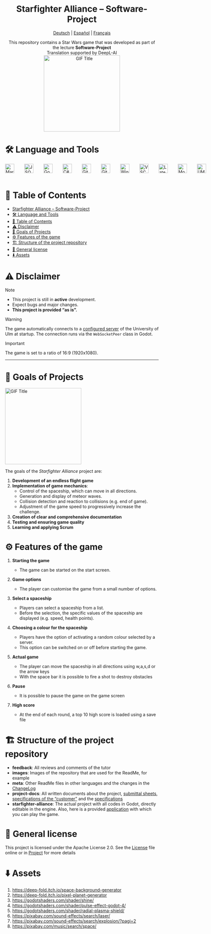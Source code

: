 <div align="center">

 # Starfighter Alliance – Software-Project

<p align="center">
  <a href="../../README.md">Deutsch</a> | 
  <a href="/meta/readmes/README_ES.md">Español</a> | 
  <a href="/meta/readmes/README_FR.md">Français</a>
</p>

This repository contains a Star Wars game that was developed as part of the lecture **Software-Project**  
Translation supported by DeepL-AI  
<img src="https://media.giphy.com/media/l2JeeNKZe8cAUkVIk/giphy.gif" alt="GIF Title" width="250">
</div>

# 🛠️ Language and Tools
<div style="display: flex; flex-direction: row; gap: 20px;">
<a href="https://daringfireball.net/projects/markdown/" target="_blank">
  <img align="left" alt="Markdown" width="30px" style="padding-right:10px;" src="https://cdn.jsdelivr.net/gh/devicons/devicon@latest/icons/markdown/markdown-original.svg" />
</a>
<a href="https://www.json.org/json-en.html" target="_blank">
  <img align="left" alt="JSON" width="30px" style="padding-right:10px;" src="https://cdn.jsdelivr.net/gh/devicons/devicon@latest/icons/json/json-original.svg" />
</a>
<a href="https://godotengine.org/" target="_blank">
  <img align="left" alt="Godot" width="30px" style="padding-right:10px;" src="https://cdn.jsdelivr.net/gh/devicons/devicon@latest/icons/godot/godot-original.svg" />
</a>
<a href="https://learn.microsoft.com/en-us/dotnet/csharp/" target="_blank">
  <img align="left" alt="C#" width="30px" style="padding-right:10px;" src="https://cdn.jsdelivr.net/gh/devicons/devicon@latest/icons/csharp/csharp-original.svg" />
</a>
<a href="https://git-scm.com/" target="_blank">
  <img align="left" alt="Git" width="30px" style="padding-right:10px;" src="https://cdn.jsdelivr.net/gh/devicons/devicon@latest/icons/git/git-original.svg" />
</a>
<a href="https://about.gitlab.com/" target="_blank">
  <img align="left" alt="GitLab" width="30px" style="padding-right:10px;" src="https://cdn.jsdelivr.net/gh/devicons/devicon@latest/icons/gitlab/gitlab-original.svg" />
</a>
<a href="https://www.microsoft.com/en-us/windows/" target="_blank">
  <img align="left" alt="Windows" width="30px" style="padding-right:10px;" src="https://cdn.jsdelivr.net/gh/devicons/devicon@latest/icons/windows11/windows11-original.svg" />
</a>
<a href="https://code.visualstudio.com/" target="_blank">
  <img align="left" alt="VSCode" width="30px" style="padding-right:10px;" src="https://cdn.jsdelivr.net/gh/devicons/devicon@latest/icons/vscode/vscode-original.svg" />
</a>
<a href="https://www.latex-project.org/" target="_blank">
  <img align="left" alt="Latex" width="30px" style="padding-right:10px;" src="https://cdn.jsdelivr.net/gh/devicons/devicon@latest/icons/latex/latex-original.svg" />
</a>
<a href="https://moodle.uni-ulm.de/course/view.php?id=54123" target="_blank">
  <img align="left" alt="Moodle" width="30px" style="padding-right:10px;" src="https://cdn.jsdelivr.net/gh/devicons/devicon@latest/icons/moodle/moodle-original.svg" />
</a>
<a href="https://www.uml-diagrams.org/" target="_blank">
  <img align="left" alt="UML" width="30px" style="padding-right:10px;" src="https://cdn.jsdelivr.net/gh/devicons/devicon@latest/icons/unifiedmodelinglanguage/unifiedmodelinglanguage-original.svg" />
</a>

</div>
<br />

# 📖 Table of Contents

- [Starfighter Alliance – Software-Project](#starfighter-alliance--software-project)
- [🛠️ Language and Tools](#️-language-and-tools)
- [📖 Table of Contents](#-table-of-contents)
- [⚠️ Disclaimer](#️-disclaimer)
- [🎯 Goals of Projects](#-goals-of-projects)
- [⚙️ Features of the game](#️-features-of-the-game)
- [🏗️ Structure of the project repository](#️-structure-of-the-project-repository)
- [📜 General license](#-general-license)
- [⬇️ Assets](#️-assets)
  
# ⚠️ Disclaimer

>[!NOTE]
>- This project is still in **active** development.
>- Expect bugs and major changes.
>- **This project is provided “as is”.**  

> [!WARNING]
> The game automatically connects to a [configured server](https://softwaregrund.pro/jekt/) of the University of Ulm at startup. The connection runs via the `WebSocketPeer` class in Godot.

>[!IMPORTANT]        
> The game is set to a ratio of 16:9 (1920x1080).

---



# 🎯 Goals of Projects
<img src="https://media.giphy.com/media/yEIyJ1WCnGKRi/giphy.gif" alt="GIF Title" width="250">

The goals of the *Starfighter Alliance* project are:

1. **Development of an endless flight game**
2. **Implementation of game mechanics**:
   - Control of the spaceship, which can move in all directions.
   - Generation and display of meteor waves.
   - Collision detection and reaction to collisions (e.g. end of game).
   - Adjustment of the game speed to progressively increase the challenge.
3. **Creation of clear and comprehensive documentation**
4. **Testing and ensuring game quality**
5. **Learning and applying Scrum**  
   

# ⚙️ Features of the game
1. **Starting the game**
   - The game can be started on the start screen.

2. **Game options**
   - The player can customise the game from a small number of options.

3. **Select a spaceship**
   - Players can select a spaceship from a list.
   - Before the selection, the specific values of the spaceship are displayed (e.g. speed, health points).

4. **Choosing a colour for the spaceship**
   - Players have the option of activating a random colour selected by a server.
   - This option can be switched on or off before starting the game.

5. **Actual game**
   - The player can move the spaceship in all directions using w,a,s,d or the arrow keys
   - With the space bar it is possible to fire a shot to destroy obstacles
6. **Pause**
   - It is possible to pause the game on the game screen
7. **High score**
   - At the end of each round, a top 10 high score is loaded using a save file


# 🏗️ Structure of the project repository
- **feedback**: All reviews and comments of the tutor
- **images**: Images of the repository that are used for the ReadMe, for example
- **meta**: Other ReadMe files in other languages and the changes in the [ChangeLog](../changelogs/CHANGELOG_EN.md)
- **project-docs**: All written documents about the project, [submittal sheets](../../project-docs/Abgabe/Blätter), [specifications of the “customer”](../../project-docs/Lastenheft/lastenheft_starfighter_v2.pdf) and the [specifications](../../project-docs/Pflichtenheft/Pflichtenheftvorlage/pflichtenheft_starfighter.pdf)
- **starfighter-alliance**: The actual project with all codes in Godot, directly editable in the engine. Also, here is a provided [application](<../../starfighter-alliance/Starfighter Alliance.exe>) with which you can play the game.

# 📜 General license
This project is licensed under the Apache License 2.0. See the [License](http://www.apache.org/licenses/LICENSE-2.0) file online or in [Project](../../LICENCE.md) for more details

# ⬇️ Assets
1. https://deep-fold.itch.io/space-background-generator
2. https://deep-fold.itch.io/pixel-planet-generator
3. https://godotshaders.com/shader/shine/
4. https://godotshaders.com/shader/pulse-effect-godot-4/
5. https://godotshaders.com/shader/radial-plasma-shield/
6. https://pixabay.com/sound-effects/search/laser/
7. https://pixabay.com/sound-effects/search/explosion/?pagi=2
8. https://pixabay.com/music/search/space/